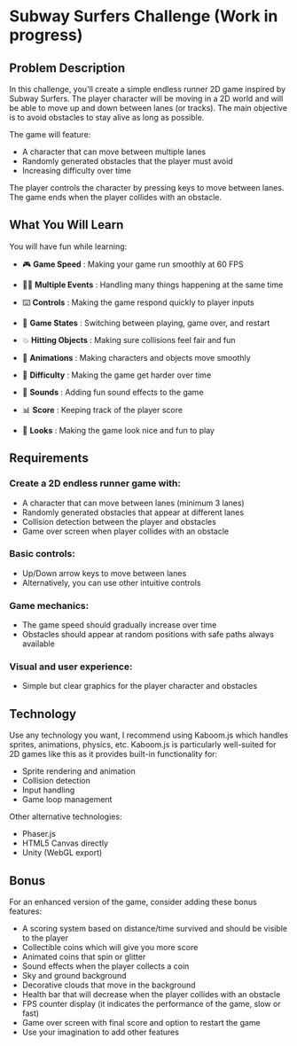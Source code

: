# Subway Surfers Challenge (Work in progress)

## Problem Description

In this challenge, you'll create a simple endless runner 2D game inspired by Subway Surfers. The player character will be moving in a 2D world and will be able to move up and down between lanes (or tracks). The main objective is to avoid obstacles to stay alive as long as possible.

The game will feature:

- A character that can move between multiple lanes
- Randomly generated obstacles that the player must avoid
- Increasing difficulty over time

The player controls the character by pressing keys to move between lanes. The game ends when the player collides with an obstacle.

## What You Will Learn

You will have fun while learning:

- 🎮 **Game Speed** :
  Making your game run smoothly at 60 FPS

- 🏃‍♂️ **Multiple Events** :
  Handling many things happening at the same time

- ⌨️ **Controls** :
  Making the game respond quickly to player inputs

- 🎯 **Game States** :
  Switching between playing, game over, and restart

- 💥 **Hitting Objects** :
  Making sure collisions feel fair and fun

- 🎨 **Animations** :
  Making characters and objects move smoothly

- 🎲 **Difficulty** :
  Making the game get harder over time

- 🎵 **Sounds** :
  Adding fun sound effects to the game

- 📊 **Score** :
  Keeping track of the player score

- 🎨 **Looks** :
  Making the game look nice and fun to play

## Requirements

### Create a 2D endless runner game with:

- A character that can move between lanes (minimum 3 lanes)
- Randomly generated obstacles that appear at different lanes
- Collision detection between the player and obstacles
- Game over screen when player collides with an obstacle

### Basic controls:

- Up/Down arrow keys to move between lanes
- Alternatively, you can use other intuitive controls

### Game mechanics:

- The game speed should gradually increase over time
- Obstacles should appear at random positions with safe paths always available

### Visual and user experience:

- Simple but clear graphics for the player character and obstacles

## Technology

Use any technology you want, I recommend using Kaboom.js which handles sprites, animations, physics, etc. Kaboom.js is particularly well-suited for 2D games like this as it provides built-in functionality for:

- Sprite rendering and animation
- Collision detection
- Input handling
- Game loop management

Other alternative technologies:

- Phaser.js
- HTML5 Canvas directly
- Unity (WebGL export)

## Bonus

For an enhanced version of the game, consider adding these bonus features:

- A scoring system based on distance/time survived and should be visible to the player
- Collectible coins which will give you more score
- Animated coins that spin or glitter
- Sound effects when the player collects a coin
- Sky and ground background
- Decorative clouds that move in the background
- Health bar that will decrease when the player collides with an obstacle
- FPS counter display (it indicates the performance of the game, slow or fast)
- Game over screen with final score and option to restart the game
- Use your imagination to add other features
